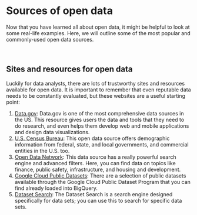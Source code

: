# Sources of open data

Now that you have learned all about open data, it might be helpful to look at some real-life examples. Here, we will outline some of the most popular and commonly-used open data sources. 

&nbsp;

## Sites and resources for open data

Luckily for data analysts, there are lots of trustworthy sites and resources available for open data. It is important to remember that even reputable data needs to be constantly evaluated, but these websites are a useful starting point:

1. [Data.gov](https://www.data.gov/): Data.gov is one of the most comprehensive data sources in the US. This resource gives users the data and tools that they need to do research, and even helps them develop web and mobile applications and design data visualizations. 
2. [U.S. Census Bureau](https://www.census.gov/data.html): This open data source offers demographic information from federal, state, and local governments, and commercial entities in the U.S. too. 
3. [Open Data Network](https://www.opendatanetwork.com/): This data source has a really powerful search engine and advanced filters. Here, you can find data on topics like finance, public safety, infrastructure, and housing and development.
4. [Google Cloud Public Datasets](https://cloud.google.com/public-datasets): There are a selection of public datasets available through the Google Cloud Public Dataset Program that you can find already loaded into BigQuery.  
5. [Dataset Search](https://datasetsearch.research.google.com/): The Dataset Search is a search engine designed specifically for data sets; you can use this to search for specific data sets. 
